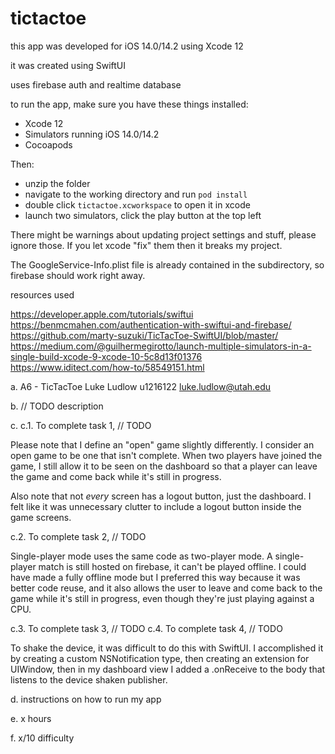 #  tictactoe 

this app was developed for iOS 14.0/14.2 using Xcode 12

it was created using SwiftUI 

uses firebase auth and realtime database


to run the app, make sure you have these things installed:

- Xcode 12
- Simulators running iOS 14.0/14.2 
- Cocoapods 

Then:

- unzip the folder 
- navigate to the working directory and run `pod install`
- double click `tictactoe.xcworkspace` to open it in xcode
- launch two simulators, click the play button at the top left

There might be warnings about updating project settings and stuff,
please ignore those. If you let xcode "fix" them then it breaks 
my project.

The GoogleService-Info.plist file 
is already contained in the subdirectory, 
so firebase should work right away.



resources used

https://developer.apple.com/tutorials/swiftui
https://benmcmahen.com/authentication-with-swiftui-and-firebase/
https://github.com/marty-suzuki/TicTacToe-SwiftUI/blob/master/
https://medium.com/@guilhermegirotto/launch-multiple-simulators-in-a-single-build-xcode-9-xcode-10-5c8d13f01376
https://www.iditect.com/how-to/58549151.html


a.
A6 - TicTacToe
Luke Ludlow
u1216122
luke.ludlow@utah.edu

b.
// TODO description

c.
c.1. To complete task 1, // TODO

Please note that I define an "open" game slightly differently.
I consider an open game to be one that isn't complete. 
When two players have joined the game, I still allow it 
to be seen on the dashboard so that a player can leave the 
game and come back while it's still in progress.

Also note that not _every_ screen has a logout button,
just the dashboard. I felt like it was unnecessary clutter 
to include a logout button inside the game screens.


c.2. To complete task 2, // TODO

Single-player mode uses the same code as two-player mode. 
A single-player match is still hosted on firebase, it can't be played offline.
I could have made a fully offline mode but I preferred this way because 
it was better code reuse, and it also allows the 
user to leave and come back to the game while it's still in progress, 
even though they're just playing against a CPU.

c.3. To complete task 3, // TODO
c.4. To complete task 4, // TODO

To shake the device, it was difficult to do this with SwiftUI.
I accomplished it by creating a custom NSNotification type, 
then creating an extension for UIWindow, then in my dashboard view 
I added a .onReceive to the body that listens to the device shaken publisher.



d.
instructions on how to run my app

e.
x hours

f.
x/10 difficulty

